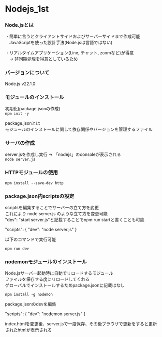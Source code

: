 # Nodejs_1st

### Node.jsとは

・簡単に言うとクライアントサイドおよびサーバーサイドまで作成可能<br>
　JavaScriptを使った設計手法(Node.jsは言語ではない)<br>

・リアルタイムアプリケーション(Line, チャット, zoomなど)が得意<br> 
　→ 非同期処理を得意としているため<br>

### バージョンについて

Node.js v22.1.0<br>

### モジュールのインストール

初期化(package.jsonの作成)<br>
`npm init -y`<br>

package.jsonとは<br>
モジュールのインストールに関して依存関係やバージョンを管理するファイル<br>

### サーバの作成

server.jsを作成し実行 → 「nodejs」のconsoleが表示される<br>
`node server.js`<br>

### HTTPモジュールの使用

`npm install --save-dev http`<br>

### package.json内scriptsの設定

scriptsを編集することでサーバーの立て方を変更<br>
これにより node server.js のような立て方を変更可能<br>
"dev": "start server.js"と記載することでnpm run startと書くことも可能<br>

"scripts": {
    "dev": "node server.js"
}

以下のコマンドで実行可能<br>

`npm run dev`<br>

### nodemonモジュールのインストール

Node.jsサーバー起動時に自動でリロードするモジュール<br>
ファイルを保存する度にリロードしてくれる<br>
グローバルでインストールするためpackage.jsonに記載はなし<br>

`npm install -g nodemon`<br>

package.jsonのdevを編集<br>

"scripts": {
    "dev": "nodemon server.js"
}

index.htmlを変更後、server.jsで一度保存、その後ブラウザで更新をすると更新されたhtmlが表示される
